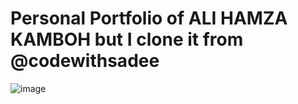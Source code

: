 # Personal Portfolio of ALI HAMZA KAMBOH but I clone it from @codewithsadee
![image](https://github.com/ahkamboh/Portfolio/assets/123060177/52b213c5-2cf3-4948-86b0-4b2904d85f2d)

